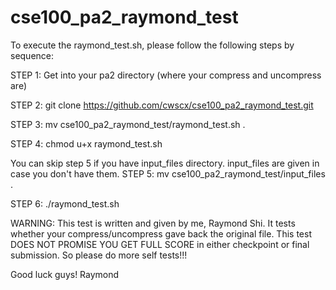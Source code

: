 # cse100_pa2_raymond_test

To execute the raymond_test.sh, please follow the following steps by sequence:

STEP 1: Get into your pa2 directory (where your compress and uncompress are)
    
STEP 2: git clone https://github.com/cwscx/cse100_pa2_raymond_test.git

STEP 3: mv cse100_pa2_raymond_test/raymond_test.sh .

STEP 4: chmod u+x raymond_test.sh

You can skip step 5 if you have input_files directory. input_files are given in case you don't have them.
STEP 5: mv cse100_pa2_raymond_test/input_files .
                                                        
STEP 6: ./raymond_test.sh

WARNING: This test is written and given by me, Raymond Shi. 
It tests whether your compress/uncompress gave back the original file.
This test DOES NOT PROMISE YOU GET FULL SCORE in either checkpoint or final submission. 
So please do more self tests!!!

Good luck guys!
Raymond
